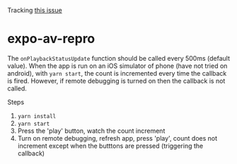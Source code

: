 Tracking [this issue](https://github.com/expo/expo/issues/19022)

# expo-av-repro

The `onPlaybackStatusUpdate` function should be called every 500ms (default value). When the app is run on an iOS simulator of phone (have not tried on android), with `yarn start`, the count is incremented every time the callback is fired. However, if remote debugging is turned on then the callback is not called.

Steps

1. `yarn install`
2. `yarn start`
3. Press the 'play' button, watch the count increment
4. Turn on remote debugging, refresh app, press 'play', count does not increment except when the butttons are pressed (triggering the callback)
